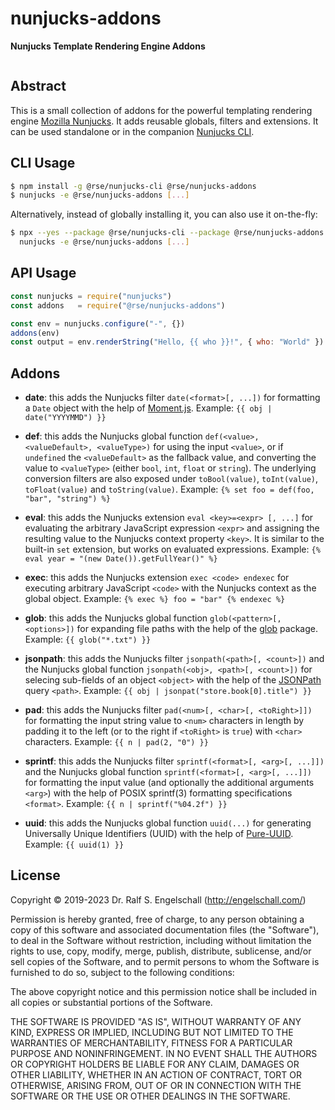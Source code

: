
nunjucks-addons
===============

**Nunjucks Template Rendering Engine Addons**

<p/>
<img src="https://nodei.co/npm/@rse/nunjucks-addons.png?downloads=true&stars=true" alt=""/>

Abstract
--------

This is a small collection of addons for the powerful templating
rendering engine [Mozilla Nunjucks](https://mozilla.github.io/nunjucks/).
It adds reusable globals, filters and extensions. It can be used
standalone or in the companion [Nunjucks CLI](https://github.com/rse/nunjucks-cli/).

CLI Usage
---------

```sh
$ npm install -g @rse/nunjucks-cli @rse/nunjucks-addons
$ nunjucks -e @rse/nunjucks-addons [...]
```

Alternatively, instead of globally installing it, you can also use it on-the-fly:

```sh
$ npx --yes --package @rse/nunjucks-cli --package @rse/nunjucks-addons -- \
  nunjucks -e @rse/nunjucks-addons [...]
```

API Usage
---------

```js
const nunjucks = require("nunjucks")
const addons   = require("@rse/nunjucks-addons")

const env = nunjucks.configure("-", {})
addons(env)
const output = env.renderString("Hello, {{ who }}!", { who: "World" })
```

Addons
------

- **date**: this adds the Nunjucks filter `date(<format>[, ...])`
  for formatting a `Date` object with the help of
  [Moment.js](https://momentjs.com/).
  Example: `{{ obj | date("YYYYMMD") }}`

- **def**: this adds the Nunjucks global function `def(<value>, <valueDefault>, <valueType>)`
  for using the input `<value>`, or if `undefined` the `<valueDefault>` as the fallback value, 
  and converting the value to `<valueType>` (either `bool`, `int`, `float` or `string`).
  The underlying conversion filters are also exposed under `toBool(value)`, `toInt(value)`,
  `toFloat(value)` and `toString(value)`.
  Example: `{% set foo = def(foo, "bar", "string") %}`

- **eval**: this adds the Nunjucks extension `eval <key>=<expr> [, ...]`
  for evaluating the arbitrary JavaScript expression `<expr>` and assigning 
  the resulting value to the Nunjucks context property `<key>`. It is
  similar to the built-in `set` extension, but works on evaluated expressions.
  Example: `{% eval year = "(new Date()).getFullYear()" %}`

- **exec**: this adds the Nunjucks extension `exec <code> endexec`
  for executing arbitrary JavaScript `<code>` with the
  Nunjucks context as the global object.
  Example: `{% exec %} foo = "bar" {% endexec %}`

- **glob**: this adds the Nunjucks global function `glob(<pattern>[, <options>])`
  for expanding file paths with the help of the [glob](https://npmjs.com/glob) package.
  Example: `{{ glob("*.txt") }}`

- **jsonpath**: this adds the Nunjucks filter `jsonpath(<path>[, <count>])`
  and the Nunjucks global function `jsonpath(<obj>, <path>[, <count>])`
  for selecing sub-fields of an object `<object>` with the help of the
  [JSONPath](https://goessner.net/articles/JsonPath/) query `<path>`.
  Example: `{{ obj | jsonpat("store.book[0].title") }}`

- **pad**: this adds the Nunjucks filter `pad(<num>[, <char>[, <toRight>]])`
  for formatting the input string value to `<num>` characters in length by 
  padding it to the left (or to the right if `<toRight>` is `true`) with
  `<char>` characters.
  Example: `{{ n | pad(2, "0") }}`

- **sprintf**: this adds the Nunjucks filter `sprintf(<format>[, <arg>[, ...]])`
  and the Nunjucks global function `sprintf(<format>[, <arg>[, ...]])`
  for formatting the input value (and optionally the additional arguments `<arg>`)
  with the help of POSIX sprintf(3) formatting specifications `<format>`.
  Example: `{{ n | sprintf("%04.2f") }}`

- **uuid**: this adds the Nunjucks global function `uuid(...)` 
  for generating Universally Unique Identifiers (UUID) with the help
  of [Pure-UUID](https://npmjs.com/pure-uuid).
  Example: `{{ uuid(1) }}`

License
-------

Copyright &copy; 2019-2023 Dr. Ralf S. Engelschall (http://engelschall.com/)

Permission is hereby granted, free of charge, to any person obtaining
a copy of this software and associated documentation files (the
"Software"), to deal in the Software without restriction, including
without limitation the rights to use, copy, modify, merge, publish,
distribute, sublicense, and/or sell copies of the Software, and to
permit persons to whom the Software is furnished to do so, subject to
the following conditions:

The above copyright notice and this permission notice shall be included
in all copies or substantial portions of the Software.

THE SOFTWARE IS PROVIDED "AS IS", WITHOUT WARRANTY OF ANY KIND,
EXPRESS OR IMPLIED, INCLUDING BUT NOT LIMITED TO THE WARRANTIES OF
MERCHANTABILITY, FITNESS FOR A PARTICULAR PURPOSE AND NONINFRINGEMENT.
IN NO EVENT SHALL THE AUTHORS OR COPYRIGHT HOLDERS BE LIABLE FOR ANY
CLAIM, DAMAGES OR OTHER LIABILITY, WHETHER IN AN ACTION OF CONTRACT,
TORT OR OTHERWISE, ARISING FROM, OUT OF OR IN CONNECTION WITH THE
SOFTWARE OR THE USE OR OTHER DEALINGS IN THE SOFTWARE.

